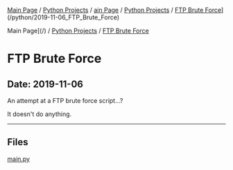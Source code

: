 [Main Page](/) / [Python Projects](/python) / [ain Page](/) / [Python Projects](/python) / [FTP Brute Force](/python/2019-11-06_FTP_Brute_Force)](/python/2019-11-06_FTP_Brute_Force)

Main Page](/) / [Python Projects](/python) / [FTP Brute Force](/python/2019-11-06_FTP_Brute_Force)

# FTP Brute Force

## Date: 2019-11-06

An attempt at a FTP brute force script...?

It doesn't do anything.

-----

## Files

[main.py](main.py)
